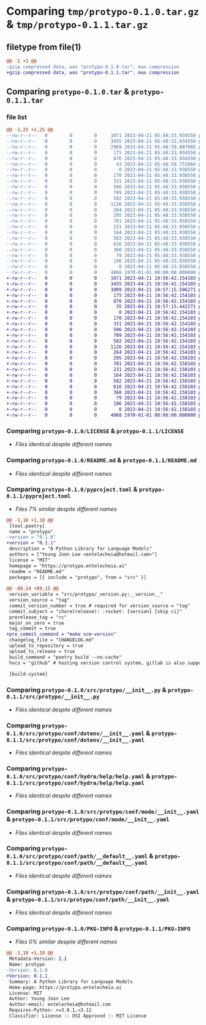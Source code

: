 # Comparing `tmp/protypo-0.1.0.tar.gz` & `tmp/protypo-0.1.1.tar.gz`

## filetype from file(1)

```diff
@@ -1 +1 @@
-gzip compressed data, was "protypo-0.1.0.tar", max compression
+gzip compressed data, was "protypo-0.1.1.tar", max compression
```

## Comparing `protypo-0.1.0.tar` & `protypo-0.1.1.tar`

### file list

```diff
@@ -1,25 +1,25 @@
--rw-r--r--   0        0        0     1071 2023-04-21 05:48:33.934550 protypo-0.1.0/LICENSE
--rw-r--r--   0        0        0     3455 2023-04-21 05:48:33.934550 protypo-0.1.0/README.md
--rw-r--r--   0        0        0     2969 2023-04-21 05:48:59.807085 protypo-0.1.0/pyproject.toml
--rw-r--r--   0        0        0      175 2023-04-21 05:48:33.934550 protypo-0.1.0/src/protypo/__cli__.py
--rw-r--r--   0        0        0      876 2023-04-21 05:48:33.934550 protypo-0.1.0/src/protypo/__init__.py
--rw-r--r--   0        0        0       43 2023-04-21 05:48:59.751084 protypo-0.1.0/src/protypo/_version.py
--rw-r--r--   0        0        0        0 2023-04-21 05:48:33.938550 protypo-0.1.0/src/protypo/conf/__init__.py
--rw-r--r--   0        0        0      170 2023-04-21 05:48:33.938550 protypo-0.1.0/src/protypo/conf/about/__init__.yaml
--rw-r--r--   0        0        0      331 2023-04-21 05:48:33.938550 protypo-0.1.0/src/protypo/conf/batch/__init__.yaml
--rw-r--r--   0        0        0      506 2023-04-21 05:48:33.938550 protypo-0.1.0/src/protypo/conf/config.yaml
--rw-r--r--   0        0        0      789 2023-04-21 05:48:33.938550 protypo-0.1.0/src/protypo/conf/dotenv/__init__.yaml
--rw-r--r--   0        0        0      502 2023-04-21 05:48:33.938550 protypo-0.1.0/src/protypo/conf/hconf.yaml
--rw-r--r--   0        0        0     1126 2023-04-21 05:48:33.938550 protypo-0.1.0/src/protypo/conf/hydra/help/help.yaml
--rw-r--r--   0        0        0      264 2023-04-21 05:48:33.938550 protypo-0.1.0/src/protypo/conf/hydra/job_logging/custom.yaml
--rw-r--r--   0        0        0      295 2023-04-21 05:48:33.938550 protypo-0.1.0/src/protypo/conf/joblib/__init__.yaml
--rw-r--r--   0        0        0      701 2023-04-21 05:48:33.938550 protypo-0.1.0/src/protypo/conf/mode/__init__.yaml
--rw-r--r--   0        0        0      231 2023-04-21 05:48:33.938550 protypo-0.1.0/src/protypo/conf/mode/debug.yaml
--rw-r--r--   0        0        0      164 2023-04-21 05:48:33.938550 protypo-0.1.0/src/protypo/conf/path/__batch__.yaml
--rw-r--r--   0        0        0      582 2023-04-21 05:48:33.938550 protypo-0.1.0/src/protypo/conf/path/__default__.yaml
--rw-r--r--   0        0        0      616 2023-04-21 05:48:33.938550 protypo-0.1.0/src/protypo/conf/path/__init__.yaml
--rw-r--r--   0        0        0      360 2023-04-21 05:48:33.938550 protypo-0.1.0/src/protypo/conf/project/__init__.yaml
--rw-r--r--   0        0        0       79 2023-04-21 05:48:33.938550 protypo-0.1.0/src/protypo/conf/task/__init__.yaml
--rw-r--r--   0        0        0      196 2023-04-21 05:48:33.938550 protypo-0.1.0/src/protypo/project.toml
--rw-r--r--   0        0        0        0 2023-04-21 05:48:33.938550 protypo-0.1.0/src/protypo/py.typed
--rw-r--r--   0        0        0     4068 1970-01-01 00:00:00.000000 protypo-0.1.0/PKG-INFO
+-rw-r--r--   0        0        0     1071 2023-04-21 10:56:42.154103 protypo-0.1.1/LICENSE
+-rw-r--r--   0        0        0     3455 2023-04-21 10:56:42.154103 protypo-0.1.1/README.md
+-rw-r--r--   0        0        0     3009 2023-04-21 10:57:15.506271 protypo-0.1.1/pyproject.toml
+-rw-r--r--   0        0        0      175 2023-04-21 10:56:42.154103 protypo-0.1.1/src/protypo/__cli__.py
+-rw-r--r--   0        0        0      876 2023-04-21 10:56:42.154103 protypo-0.1.1/src/protypo/__init__.py
+-rw-r--r--   0        0        0       35 2023-04-21 10:57:15.442271 protypo-0.1.1/src/protypo/_version.py
+-rw-r--r--   0        0        0        0 2023-04-21 10:56:42.154103 protypo-0.1.1/src/protypo/conf/__init__.py
+-rw-r--r--   0        0        0      170 2023-04-21 10:56:42.154103 protypo-0.1.1/src/protypo/conf/about/__init__.yaml
+-rw-r--r--   0        0        0      331 2023-04-21 10:56:42.154103 protypo-0.1.1/src/protypo/conf/batch/__init__.yaml
+-rw-r--r--   0        0        0      506 2023-04-21 10:56:42.154103 protypo-0.1.1/src/protypo/conf/config.yaml
+-rw-r--r--   0        0        0      789 2023-04-21 10:56:42.154103 protypo-0.1.1/src/protypo/conf/dotenv/__init__.yaml
+-rw-r--r--   0        0        0      502 2023-04-21 10:56:42.154103 protypo-0.1.1/src/protypo/conf/hconf.yaml
+-rw-r--r--   0        0        0     1126 2023-04-21 10:56:42.154103 protypo-0.1.1/src/protypo/conf/hydra/help/help.yaml
+-rw-r--r--   0        0        0      264 2023-04-21 10:56:42.154103 protypo-0.1.1/src/protypo/conf/hydra/job_logging/custom.yaml
+-rw-r--r--   0        0        0      295 2023-04-21 10:56:42.158103 protypo-0.1.1/src/protypo/conf/joblib/__init__.yaml
+-rw-r--r--   0        0        0      701 2023-04-21 10:56:42.158103 protypo-0.1.1/src/protypo/conf/mode/__init__.yaml
+-rw-r--r--   0        0        0      231 2023-04-21 10:56:42.158103 protypo-0.1.1/src/protypo/conf/mode/debug.yaml
+-rw-r--r--   0        0        0      164 2023-04-21 10:56:42.158103 protypo-0.1.1/src/protypo/conf/path/__batch__.yaml
+-rw-r--r--   0        0        0      582 2023-04-21 10:56:42.158103 protypo-0.1.1/src/protypo/conf/path/__default__.yaml
+-rw-r--r--   0        0        0      616 2023-04-21 10:56:42.158103 protypo-0.1.1/src/protypo/conf/path/__init__.yaml
+-rw-r--r--   0        0        0      360 2023-04-21 10:56:42.158103 protypo-0.1.1/src/protypo/conf/project/__init__.yaml
+-rw-r--r--   0        0        0       79 2023-04-21 10:56:42.158103 protypo-0.1.1/src/protypo/conf/task/__init__.yaml
+-rw-r--r--   0        0        0      196 2023-04-21 10:56:42.158103 protypo-0.1.1/src/protypo/project.toml
+-rw-r--r--   0        0        0        0 2023-04-21 10:56:42.158103 protypo-0.1.1/src/protypo/py.typed
+-rw-r--r--   0        0        0     4068 1970-01-01 00:00:00.000000 protypo-0.1.1/PKG-INFO
```

### Comparing `protypo-0.1.0/LICENSE` & `protypo-0.1.1/LICENSE`

 * *Files identical despite different names*

### Comparing `protypo-0.1.0/README.md` & `protypo-0.1.1/README.md`

 * *Files identical despite different names*

### Comparing `protypo-0.1.0/pyproject.toml` & `protypo-0.1.1/pyproject.toml`

 * *Files 7% similar despite different names*

```diff
@@ -1,10 +1,10 @@
 [tool.poetry]
 name = "protypo"
-version = "0.1.0"
+version = "0.1.1"
 description = "A Python Library for Language Models"
 authors = ["Young Joon Lee <entelecheia@hotmail.com>"]
 license = "MIT"
 homepage = "https://protypo.entelecheia.ai"
 readme = "README.md"
 packages = [{ include = "protypo", from = "src" }]
 
@@ -89,14 +89,15 @@
 version_variable = "src/protypo/_version.py:__version__"
 version_source = "tag"
 commit_version_number = true # required for version_source = "tag"
 commit_subject = "chore(release): :rocket: {version} [skip ci]"
 prerelease_tag = "rc"
 major_on_zero = true
 tag_commit = true
+pre_commit_command = "make scm-version"
 changelog_file = "CHANGELOG.md"
 upload_to_repository = true
 upload_to_release = true
 build_command = "poetry build --no-cache"
 hvcs = "github" # hosting version control system, gitlab is also supported
 
 [build-system]
```

### Comparing `protypo-0.1.0/src/protypo/__init__.py` & `protypo-0.1.1/src/protypo/__init__.py`

 * *Files identical despite different names*

### Comparing `protypo-0.1.0/src/protypo/conf/dotenv/__init__.yaml` & `protypo-0.1.1/src/protypo/conf/dotenv/__init__.yaml`

 * *Files identical despite different names*

### Comparing `protypo-0.1.0/src/protypo/conf/hydra/help/help.yaml` & `protypo-0.1.1/src/protypo/conf/hydra/help/help.yaml`

 * *Files identical despite different names*

### Comparing `protypo-0.1.0/src/protypo/conf/mode/__init__.yaml` & `protypo-0.1.1/src/protypo/conf/mode/__init__.yaml`

 * *Files identical despite different names*

### Comparing `protypo-0.1.0/src/protypo/conf/path/__default__.yaml` & `protypo-0.1.1/src/protypo/conf/path/__default__.yaml`

 * *Files identical despite different names*

### Comparing `protypo-0.1.0/src/protypo/conf/path/__init__.yaml` & `protypo-0.1.1/src/protypo/conf/path/__init__.yaml`

 * *Files identical despite different names*

### Comparing `protypo-0.1.0/PKG-INFO` & `protypo-0.1.1/PKG-INFO`

 * *Files 0% similar despite different names*

```diff
@@ -1,10 +1,10 @@
 Metadata-Version: 2.1
 Name: protypo
-Version: 0.1.0
+Version: 0.1.1
 Summary: A Python Library for Language Models
 Home-page: https://protypo.entelecheia.ai
 License: MIT
 Author: Young Joon Lee
 Author-email: entelecheia@hotmail.com
 Requires-Python: >=3.8.1,<3.12
 Classifier: License :: OSI Approved :: MIT License
```

